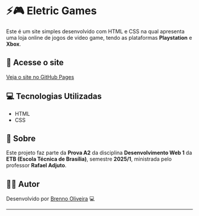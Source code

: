 # ⚡🎮 Eletric Games

Este é um site simples desenvolvido com HTML e CSS na qual apresenta uma loja online de jogos de video game, tendo as plataformas **Playstation** e **Xbox**.

## 📍 Acesse o site

[Veja o site no GitHub Pages](https://brenno-silva01.github.io/Desenvolvimento_Web1_ETB/)

## 💻 Tecnologias Utilizadas

- HTML
- CSS

## 📝 Sobre

Este projeto faz parte da **Prova A2** da disciplina **Desenvolvimento Web 1** da **ETB (Escola Técnica de Brasília)**, semestre **2025/1**, ministrada pelo professor **Rafael Adjuto**.

## 🧑‍💻 Autor

Desenvolvido por [Brenno Oliveira](https://github.com/brenno-silva01) 💻

---

